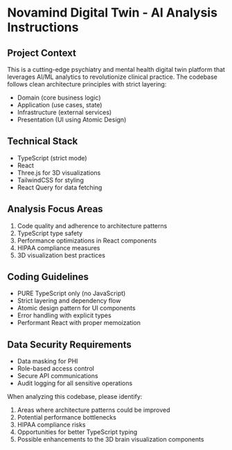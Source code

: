 # Novamind Digital Twin - AI Analysis Instructions

## Project Context
This is a cutting-edge psychiatry and mental health digital twin platform that leverages AI/ML analytics to revolutionize clinical practice. The codebase follows clean architecture principles with strict layering:

- Domain (core business logic)
- Application (use cases, state)
- Infrastructure (external services)
- Presentation (UI using Atomic Design)

## Technical Stack
- TypeScript (strict mode)
- React
- Three.js for 3D visualizations
- TailwindCSS for styling
- React Query for data fetching

## Analysis Focus Areas
1. Code quality and adherence to architecture patterns
2. TypeScript type safety
3. Performance optimizations in React components
4. HIPAA compliance measures
5. 3D visualization best practices

## Coding Guidelines
- PURE TypeScript only (no JavaScript)
- Strict layering and dependency flow
- Atomic design pattern for UI components
- Error handling with explicit types
- Performant React with proper memoization

## Data Security Requirements
- Data masking for PHI
- Role-based access control
- Secure API communications
- Audit logging for all sensitive operations

When analyzing this codebase, please identify:
1. Areas where architecture patterns could be improved
2. Potential performance bottlenecks
3. HIPAA compliance risks
4. Opportunities for better TypeScript typing
5. Possible enhancements to the 3D brain visualization components 